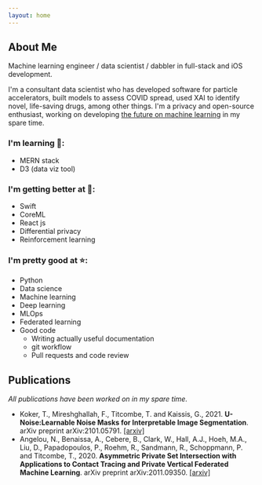 ```yaml
---
layout: home
---
```


## About Me

Machine learning engineer / data scientist / dabbler in full-stack
and iOS development.

I'm a consultant data scientist who has developed software
for particle accelerators,
built models to assess COVID spread,
used XAI to identify novel,
life-saving drugs,
among other things.
I'm a privacy
and open-source
enthusiast,
working on developing
[the future on machine learning][openmined]
in my spare time.

### I'm learning :book::

- MERN stack
- D3 (data viz tool)

### I'm getting better at :seedling::

- Swift
- CoreML
- React js
- Differential privacy
- Reinforcement learning

### I'm pretty good at :star::

- Python
- Data science
- Machine learning
- Deep learning
- MLOps
- Federated learning
- Good code
  - Writing actually useful documentation
  - git workflow
  - Pull requests and code review

## Publications

_All publications have been worked on in my spare time._

- Koker, T., Mireshghallah, F., Titcombe, T. and Kaissis, G., 2021. **U-Noise:Learnable Noise Masks for Interpretable Image Segmentation**. arXiv preprint arXiv:2101.05791. [\[arxiv\]](https://arxiv.org/abs/2101.05791)
- Angelou, N., Benaissa, A., Cebere, B., Clark, W., Hall, A.J., Hoeh, M.A., Liu, D., Papadopoulos, P., Roehm, R., Sandmann, R., Schoppmann, P. and Titcombe, T., 2020. **Asymmetric Private Set Intersection with Applications to Contact Tracing and Private Vertical Federated Machine Learning**. arXiv preprint arXiv:2011.09350.
[\[arxiv\]](https://arxiv.org/abs/2011.09350v1)

[openmined]: https://www.openmined.org
